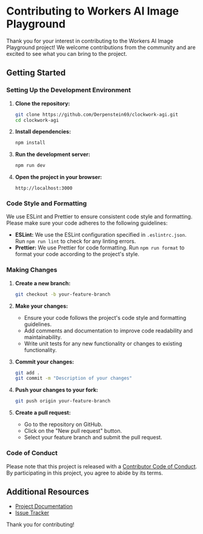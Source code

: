 # Contributing to Workers AI Image Playground

Thank you for your interest in contributing to the Workers AI Image Playground project! We welcome contributions from the community and are excited to see what you can bring to the project.

## Getting Started

### Setting Up the Development Environment

1. **Clone the repository:**
   ```sh
   git clone https://github.com/Derpenstein69/clockwork-agi.git
   cd clockwork-agi
   ```

2. **Install dependencies:**
   ```sh
   npm install
   ```

3. **Run the development server:**
   ```sh
   npm run dev
   ```

4. **Open the project in your browser:**
   ```
   http://localhost:3000
   ```

### Code Style and Formatting

We use ESLint and Prettier to ensure consistent code style and formatting. Please make sure your code adheres to the following guidelines:

- **ESLint:** We use the ESLint configuration specified in `.eslintrc.json`. Run `npm run lint` to check for any linting errors.
- **Prettier:** We use Prettier for code formatting. Run `npm run format` to format your code according to the project's style.

### Making Changes

1. **Create a new branch:**
   ```sh
   git checkout -b your-feature-branch
   ```

2. **Make your changes:**
   - Ensure your code follows the project's code style and formatting guidelines.
   - Add comments and documentation to improve code readability and maintainability.
   - Write unit tests for any new functionality or changes to existing functionality.

3. **Commit your changes:**
   ```sh
   git add .
   git commit -m "Description of your changes"
   ```

4. **Push your changes to your fork:**
   ```sh
   git push origin your-feature-branch
   ```

5. **Create a pull request:**
   - Go to the repository on GitHub.
   - Click on the "New pull request" button.
   - Select your feature branch and submit the pull request.

### Code of Conduct

Please note that this project is released with a [Contributor Code of Conduct](CODE_OF_CONDUCT.md). By participating in this project, you agree to abide by its terms.

## Additional Resources

- [Project Documentation](README.md)
- [Issue Tracker](https://github.com/Derpenstein69/clockwork-agi/issues)

Thank you for contributing!
